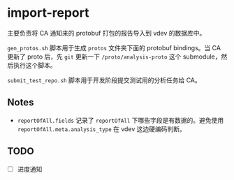 # import-report

主要负责将 CA 通知来的 protobuf 打包的报告导入到 vdev 的数据库中。

`gen_protos.sh` 脚本用于生成 `protos` 文件夹下面的 protobuf bindings。当 CA 更新了 proto 后，先 `git` 更新一下 `/proto/analysis-proto` 这个 submodule，然后执行这个脚本。

`submit_test_repo.sh` 脚本用于开发阶段提交测试用的分析任务给 CA。

## Notes

* `reportOfAll.fields` 记录了 `reportOfAll` 下哪些字段是有数据的。避免使用 `reportOfAll.meta.analysis_type` 在 vdev 这边硬编码判断。

## TODO

- [ ] 进度通知
